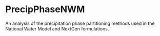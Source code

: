 # PrecipPhaseNWM
An analysis of the precipitation phase partitioning methods used in the National Water Model and NextGen formulations.
